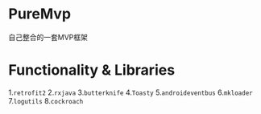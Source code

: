 # PureMvp
自己整合的一套MVP框架

# Functionality & Libraries
1.`retrofit2`
2.`rxjava`
3.`butterknife`
4.`Toasty`
5.`androideventbus`
6.`mkloader`
7.`logutils`
8.`cockroach`
